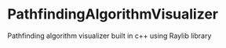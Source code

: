 # PathfindingAlgorithmVisualizer

Pathfinding algorithm visualizer built in c++ using Raylib library
